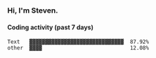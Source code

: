 ### Hi, I'm Steven.

#### Coding activity (past 7 days)
```
Text   ▓▓▓▓▓▓▓▓▓▓▓▓▓▓▓▓▓▓▓▓▓▓▓▓▓▓▓▓▓▓  87.92%
other  ▓▓▓▓                            12.08%
```
